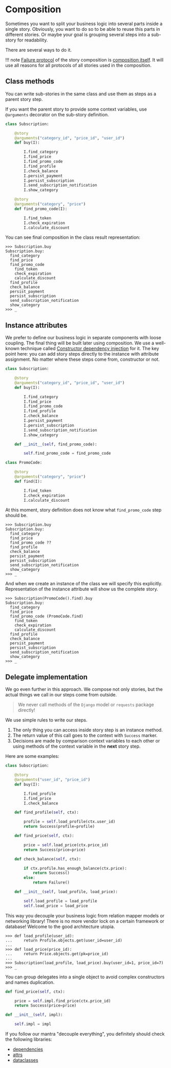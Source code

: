 # Composition

Sometimes you want to split your business logic into several parts
inside a single story. Obviously, you want to do so to be able to reuse
this parts in different stories. Or maybe your goal is grouping several
steps into a sub-story for readability.

There are several ways to do it.

!!! note
    [Failure protocol](failure_protocol.html) of the story composition is
    [composition itself](failure_protocol.html#composition). It will use all
    reasons for all protocols of all stories used in the composition.

## Class methods

You can write sub-stories in the same class and use them as steps as a
parent story step.

If you want the parent story to provide some context variables, use
`@arguments` decorator on the sub-story definition.

```python
class Subscription:

    @story
    @arguments("category_id", "price_id", "user_id")
    def buy(I):

        I.find_category
        I.find_price
        I.find_promo_code
        I.find_profile
        I.check_balance
        I.persist_payment
        I.persist_subscription
        I.send_subscription_notification
        I.show_category

    @story
    @arguments("category", "price")
    def find_promo_code(I):

        I.find_token
        I.check_expiration
        I.calculate_discount
```

You can see final composition in the class result representation:

```pycon
>>> Subscription.buy
Subscription.buy:
  find_category
  find_price
  find_promo_code
    find_token
    check_expiration
    calculate_discount
  find_profile
  check_balance
  persist_payment
  persist_subscription
  send_subscription_notification
  show_category
>>> _
```

## Instance attributes

We prefer to define our business logic in separate components with loose
coupling. The final thing will be built later using composition. We use
a well-known technique called [Constructor dependency
injection](https://en.wikipedia.org/wiki/Dependency_injection#Constructor_injection)
for it. The key point here: you can add story steps directly to the
instance with attribute assignment. No matter where these steps come
from, constructor or not.

```python
class Subscription:

    @story
    @arguments("category_id", "price_id", "user_id")
    def buy(I):

        I.find_category
        I.find_price
        I.find_promo_code
        I.find_profile
        I.check_balance
        I.persist_payment
        I.persist_subscription
        I.send_subscription_notification
        I.show_category

    def __init__(self, find_promo_code):

        self.find_promo_code = find_promo_code

class PromoCode:

    @story
    @arguments("category", "price")
    def find(I):

        I.find_token
        I.check_expiration
        I.calculate_discount
```

At this moment, story definition does not know what `find_promo_code`
step should be.

```pycon
>>> Subscription.buy
Subscription.buy:
  find_category
  find_price
  find_promo_code ??
  find_profile
  check_balance
  persist_payment
  persist_subscription
  send_subscription_notification
  show_category
>>> _
```

And when we create an instance of the class we will specify this
explicitly. Representation of the instance attribute will show us the
complete story.

```pycon
>>> Subscription(PromoCode().find).buy
Subscription.buy:
  find_category
  find_price
  find_promo_code (PromoCode.find)
    find_token
    check_expiration
    calculate_discount
  find_profile
  check_balance
  persist_payment
  persist_subscription
  send_subscription_notification
  show_category
>>> _
```

## Delegate implementation

We go even further in this approach. We compose not only stories, but
the actual things we call in our steps come from outside.

> We never call methods of the `Django` model or `requests` package
> directly!

We use simple rules to write our steps.

1. The only thing you can access inside story step is an instance
   method.
2. The return value of this call goes to the context with `Success`
   marker.
3. Decisions are made by comparison context variables to each other or
   using methods of the context variable in the **next** story step.

Here are some examples:

```python
class Subscription:

    @story
    @arguments("user_id", "price_id")
    def buy(I):

        I.find_profile
        I.find_price
        I.check_balance

    def find_profile(self, ctx):

        profile = self.load_profile(ctx.user_id)
        return Success(profile=profile)

    def find_price(self, ctx):

        price = self.load_price(ctx.price_id)
        return Success(price=price)

    def check_balance(self, ctx):

        if ctx.profile.has_enough_balance(ctx.price):
            return Success()
        else:
            return Failure()

    def __init__(self, load_profile, load_price):

        self.load_profile = load_profile
        self.load_price = load_price
```

This way you decouple your business logic from relation mapper models or
networking library! There is no more vendor lock on a certain framework
or database! Welcome to the good architecture utopia.

```pycon
>>> def load_profile(user_id):
...     return Profile.objects.get(user_id=user_id)
...
>>> def load_price(price_id):
...     return Price.objects.get(pk=price_id)
...
>>> Subscription(load_profile, load_price).buy(user_id=1, price_id=7)
>>> _
```

You can group delegates into a single object to avoid complex
constructors and names duplication.

```python
def find_price(self, ctx):

    price = self.impl.find_price(ctx.price_id)
    return Success(price=price)

def __init__(self, impl):

    self.impl = impl
```

If you follow our mantra "decouple everything", you definitely should
check the following libraries:

* [dependencies](https://dependencies.readthedocs.io/)
* [attrs](https://www.attrs.org/)
* [dataclasses](https://docs.python.org/3/library/dataclasses.html)
